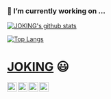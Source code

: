 ### 🌱 I’m currently working on ...


[![JOKING's github stats](https://github-readme-stats.vercel.app/api?username=jokinglove&show_icons=true&theme=shades-of-purple&count_private=true&include_all_commits=true&show_owner=true&card_width=100)](https://github.com/jokinglove)

[![Top Langs](https://github-readme-stats.vercel.app/api/top-langs/?username=jokinglove&layout=default&theme=cobalt&show_icons=true&card_width=500)](https://github.com/jokinglove)

# <a href="https://jokinglove.com">JOKING</a> :smiley:

<a href="https://github.com/jokinglove">
    <img align="left" alt="JOKING's github" width="22px" src="https://cdn.jsdelivr.net/gh/jokinglove/cdn-assets@master/icons/github4.svg" />
</a>

<a href="https://weibo.com/3287764562/profile?topnav=1&wvr=6&is_all=1">
    <img align="left" alt="JOKING's weibo" width="22px" src="https://cdn.jsdelivr.net/gh/jokinglove/cdn-assets@master/icons/weibo.svg" />
</a>

<a href="https://mail.qq.com/cgi-bin/qm_share?t=qm_mailme&email=sdve2tjf1t3ex9Tx197J3NDY3Z-S3tw">
    <img align="left" alt="JOKING's mail" width="22px" src="https://cdn.jsdelivr.net/gh/jokinglove/cdn-assets@master/icons/mail.svg" />
</a>

<a href="https://jokinglove.com/#">
    <img align="left" alt="JOKING's Qzone" width="22px" src="https://cdn.jsdelivr.net/gh/jokinglove/cdn-assets@master/icons/qzone.svg" />
</a>

<!--
**JokingLove/jokinglove** is a ✨ _special_ ✨ repository because its `README.md` (this file) appears on your GitHub profile.

Here are some ideas to get you started:

- 🔭 I’m currently working on ...
- 🌱 I’m currently learning ...
- 👯 I’m looking to collaborate on ...
- 🤔 I’m looking for help with ...
- 💬 Ask me about ...
- 📫 How to reach me: ...
- 😄 Pronouns: ...
- ⚡ Fun fact: ...
-->
